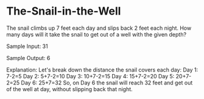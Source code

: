 # The-Snail-in-the-Well
The snail climbs up 7 feet each day and slips back 2 feet each night.
How many days will it take the snail to get out of a well with the given depth?

Sample Input:
31

Sample Output:
6

Explanation: Let's break down the distance the snail covers each day:
Day 1: 7-2=5
Day 2: 5+7-2=10
Day 3: 10+7-2=15
Day 4: 15+7-2=20
Day 5: 20+7-2=25
Day 6: 25+7=32
So, on Day 6 the snail will reach 32 feet and get out of the well at day, without slipping back that night.
